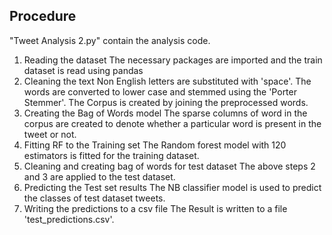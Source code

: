 ## Procedure

"Tweet Analysis 2.py" contain the analysis code. 

1. Reading the dataset
The necessary packages are imported and the train dataset is read using pandas
2. Cleaning the text
Non English letters are substituted with 'space'.
The words are converted to lower case and stemmed using the 'Porter Stemmer'.
The Corpus is created by joining the preprocessed words.
3. Creating the Bag of Words model
The sparse columns of word in the corpus are created to denote whether a particular word is present in
the tweet or not.
4. Fitting RF to the Training set
The Random forest model with 120 estimators is fitted for the training dataset.
5. Cleaning and creating bag of words for test dataset
The above steps 2 and 3 are applied to the test dataset.
6. Predicting the Test set results
The NB classifier model is used to predict the classes of test dataset tweets.
7. Writing the predictions to a csv file
The Result is written to a file 'test_predictions.csv'.
